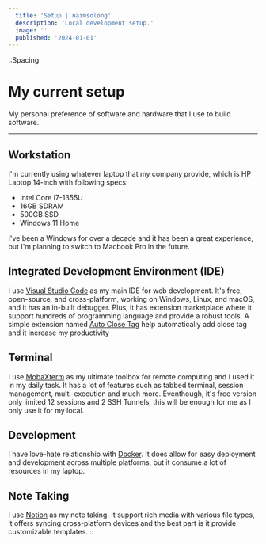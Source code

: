 ```yaml
---
  title: 'Setup | naimsolong'
  description: 'Local development setup.'
  image: ''
  published: '2024-01-01'
---
```


::Spacing
  # My current setup

  My personal preference of software and hardware that I use to build software.

  <hr/>
  
  ## Workstation

  I'm currently using whatever laptop that my company provide, which is HP Laptop 14-inch with following specs:

  - Intel Core i7-1355U
  - 16GB SDRAM
  - 500GB SSD
  - Windows 11 Home
  
  I've been a Windows for over a decade and it has been a great experience, but I'm planning to switch to Macbook Pro in the future.

  ## Integrated Development Environment (IDE)

  I use [Visual Studio Code](https://code.visualstudio.com) as my main IDE for web development. It's free, open-source, and cross-platform, working on Windows, Linux, and macOS, and it has an in-built debugger. Plus, it has extension marketplace where it support hundreds of programming language and provide a robust tools. A simple extension named [Auto Close Tag](https://marketplace.visualstudio.com/items?itemName=formulahendry.auto-close-tag) help automatically add close tag and it increase my productivity

  ## Terminal

  I use [MobaXterm](https://mobaxterm.mobatek.net/) as my ultimate toolbox for remote computing and I used it in my daily task.
  It has a lot of features such as tabbed terminal, session management, multi-execution and much more.
  Eventhough, it's free version only limited 12 sessions and 2 SSH Tunnels, this will be enough for me as I only use it for my local.
  
  ## Development

  I have love-hate relationship with [Docker](https://docker.com). It does allow for easy deployment and development across multiple platforms, but it consume a lot of resources in my laptop.

  ## Note Taking

  I use [Notion](https://notion.so) as my note taking. It support rich media with various file types, it offers syncing cross-platform devices and the best part is it provide customizable templates.
::